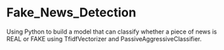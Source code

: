 # Fake_News_Detection
Using Python to build a model that can classify whether a piece of news is REAL or FAKE using TfidfVectorizer and PassiveAggressiveClassifier.
